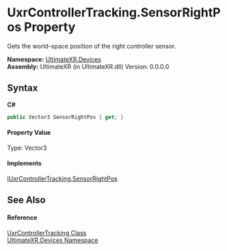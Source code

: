 # UxrControllerTracking.SensorRightPos Property 
 

Gets the world-space position of the right controller sensor.

**Namespace:**&nbsp;<a href="N_UltimateXR_Devices">UltimateXR.Devices</a><br />**Assembly:**&nbsp;UltimateXR (in UltimateXR.dll) Version: 0.0.0.0

## Syntax

**C#**<br />
``` C#
public Vector3 SensorRightPos { get; }
```


#### Property Value
Type: Vector3

#### Implements
<a href="P_UltimateXR_Devices_IUxrControllerTracking_SensorRightPos">IUxrControllerTracking.SensorRightPos</a><br />

## See Also


#### Reference
<a href="T_UltimateXR_Devices_UxrControllerTracking">UxrControllerTracking Class</a><br /><a href="N_UltimateXR_Devices">UltimateXR.Devices Namespace</a><br />